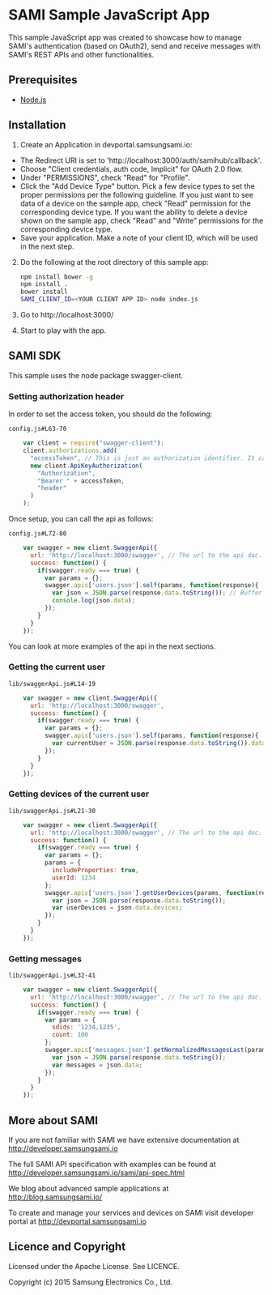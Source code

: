 # SAMI Sample JavaScript App

This sample JavaScript app was created to showcase how to manage SAMI's authentication (based on OAuth2), send and receive messages with SAMI's REST APIs and other functionalities.

##  Prerequisites

 * [Node.js](https://nodejs.org/) 

## Installation

1. Create an Application in devportal.samsungsami.io:
  * The Redirect URI is set to 'http://localhost:3000/auth/samihub/callback'.
  * Choose "Client credentials, auth code, Implicit" for OAuth 2.0 flow.
  * Under "PERMISSIONS", check "Read" for "Profile". 
  * Click the "Add Device Type" button. Pick a few device types to set the proper permissions per the following guideline. If you just want to see data of a device on the sample app, check "Read" permission for the corresponding device type. If you want the ability to delete a device shown on the sample app, check "Read" and "Write" permissions for the corresponding device type.
  * Save your application. Make a note of your client ID, which will be used in the next step.
2. Do the following at the root directory of this sample app:

    ```sh
    npm install bower -g
    npm install .
    bower install
    SAMI_CLIENT_ID=<YOUR CLIENT APP ID> node index.js
    ```
3. Go to http://localhost:3000/
4. Start to play with the app.

## SAMI SDK

This sample uses the node package swagger-client.

### Setting authorization header
In order to set the access token, you should do the following:
```
config.js#L63-70
```
```javascript
    var client = require("swagger-client");
    client.authorizations.add(
      "accessToken", // This is just an authorization identifier. It can be anything.
      new client.ApiKeyAuthorization(
        "Authorization",
        "Bearer " + accessToken,
        "header"
      )
    );
```
Once setup, you can call the api as follows:
```
config.js#L72-80
```
```javascript
    var swagger = new client.SwaggerApi({
      url: 'http://localhost:3000/swagger', // The url to the api doc.
      success: function() {
        if(swagger.ready === true) {
          var params = {};
          swagger.apis['users.json'].self(params, function(response){
            var json = JSON.parse(response.data.toString()); // Buffer of data to string
            console.log(json.data);
          });
        }
      }
    });
```
You can look at more examples of the api in the next sections.

### Getting the current user
```
lib/swaggerApi.js#L14-19
```
```javascript
    var swagger = new client.SwaggerApi({
      url: 'http://localhost:3000/swagger',
      success: function() {
        if(swagger.ready === true) {
          var params = {};
          swagger.apis['users.json'].self(params, function(response){
            var currentUser = JSON.parse(response.data.toString()).data;
          });
        }
      }
    });
```

### Getting devices of the current user
```
lib/swaggerApi.js#L21-30
```
```javascript
    var swagger = new client.SwaggerApi({
      url: 'http://localhost:3000/swagger', // The url to the api doc.
      success: function() {
        if(swagger.ready === true) {
          var params = {};
          params = {
            includeProperties: true,
            userId: 1234
          };
          swagger.apis['users.json'].getUserDevices(params, function(response){
            var json = JSON.parse(response.data.toString());
            var userDevices = json.data.devices;
          });
        }
      }
    });
```

### Getting messages
```
lib/swaggerApi.js#L32-41
```
```javascript
    var swagger = new client.SwaggerApi({
      url: 'http://localhost:3000/swagger', // The url to the api doc.
      success: function() {
        if(swagger.ready === true) {
          var params = {
            sdids: '1234,1235',
            count: 100
          };
          swagger.apis['messages.json'].getNormalizedMessagesLast(params, function(response){
            var json = JSON.parse(response.data.toString());
            var messages = json.data;
          });
        }
      }
    });
```

## More about SAMI

If you are not familiar with SAMI we have extensive documentation at http://developer.samsungsami.io

The full SAMI API specification with examples can be found at http://developer.samsungsami.io/sami/api-spec.html

We blog about advanced sample applications at http://blog.samsungsami.io/

To create and manage your services and devices on SAMI visit developer portal at http://devportal.samsungsami.io

## Licence and Copyright

Licensed under the Apache License. See LICENCE.

Copyright (c) 2015 Samsung Electronics Co., Ltd.
